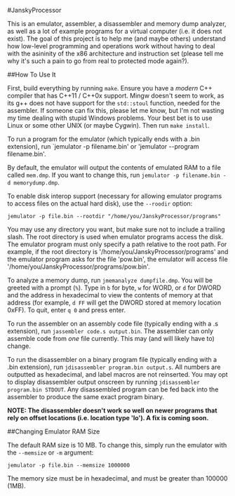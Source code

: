 #JanskyProcessor

This is an emulator, assembler, a disassembler and memory dump analyzer, as well as a lot of example programs for a virtual computer (i.e. it does not exist). The goal of this project is to help me (and maybe others) understand how low-level programming and operations work without having to deal with the asininity of the x86 architecture and instruction set (please tell me why it's such a pain to go from real to protected mode again?). 


##How To Use It

First, build everything by running `make`. Ensure you have a *modern* C++ compiler that has C++11 / C++0x support. Mingw doesn't seem to work, as its g++ does not have support for the `std::stoul` function, needed for the assembler. If someone can fix this, please let me know, but I'm not wasting my time dealing with stupid Windows problems. Your best bet is to use Linux or some other UNIX (or maybe Cygwin). Then run `make install`.

To run a program for the emulator (which typically ends with a .bin extension), run `jemulator -p filename.bin' or 'jemulator --program filename.bin'.

By default, the emulator will output the contents of emulated RAM to a file called `mem.dmp`. If you want to change this, run `jemulator -p filename.bin -d memorydump.dmp`.

To enable disk interop support (necessary for allowing emulator programs to access files on the actual hard disk), use the `--roodir` option:

`jemulator -p file.bin --rootdir "/home/you/JanskyProcessor/programs"`

You may use any directory you want, but make sure not to include a trailing slash. The root directory is used when emulator programs access the disk. The emulator program must only specify a path relative to the root path. For example, if the root directory is '/home/you/JanskyProcessor/programs' and the emulator program asks for the file 'pow.bin', the emulator will access file '/home/you/JanskyProcessor/programs/pow.bin'.

To analyze a memory dump, run `jmemanalyze dumpfile.dmp`. You will be greeted with a prompt (`%`). Type in `b` for byte, `w` for WORD, or `d` for DWORD and the address in hexadecimal to view the contents of memory at that address (for example, `d FF` will get the DWORD stored at memory location 0xFF). To quit, enter `q 0` and press enter.

To run the assembler on an assembly code file (typically ending with a .s extension), run `jassembler code.s output.bin`. The assembler can only assemble code from *one* file currently. This may (and will likely have to) change.

To run the disassembler on a binary program file (typically ending with a .bin extension), run `jdisassembler program.bin output.s`. All numbers are  outputted as hexadecimal, and label macros are not reinserted. You may opt to display disassembler output onscreen by running `jdisassembler program.bin STDOUT`. Any disassembled program can be fed back into the assembler to produce the same exact program binary.

**NOTE: The disassembler doesn't work so well on newer programs that rely on offset locations (i.e. location type 'lo'). A fix is coming soon.**


##Changing Emulator RAM Size

The default RAM size is 10 MB. To change this, simply run the emulator with the `--memsize` or `-m` argument:

`jemulator -p file.bin --memsize 1000000`

The memory size must be in hexadecimal, and must be greater than 100000 (1MB).
